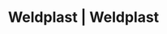 ---
Filename: "eshop-products-variant53"
Link: "file:/Users/vinayakpatel/Downloads/www.weldplast.cz/eshop_products_compare/add/eshop-products-variant53"
product_name: "null"
product_id: "null"
title: "Weldplast | Weldplast"
product_desc: ""
product_specs: ""
product_downloads: ""
href: ""
p_desc_2: ""
accessories: ""
similar_products: ""
---